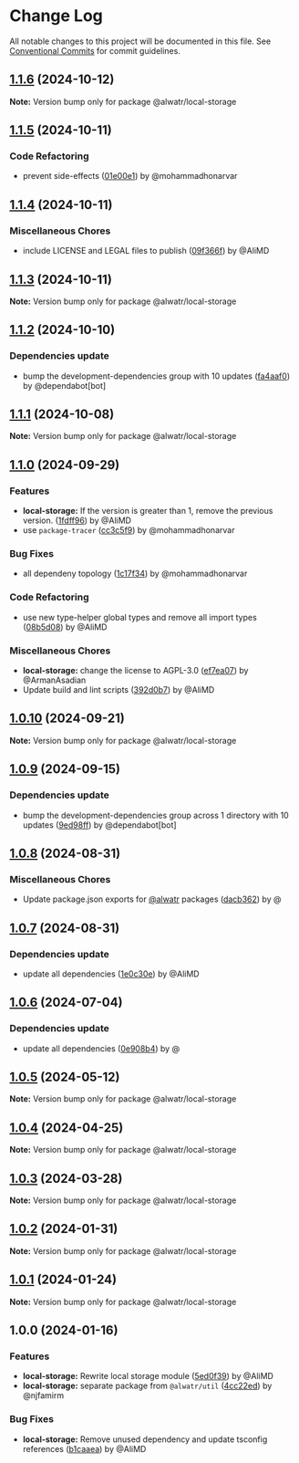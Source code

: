 # Change Log

All notable changes to this project will be documented in this file.
See [Conventional Commits](https://conventionalcommits.org) for commit guidelines.

## [1.1.6](https://github.com/Alwatr/nanolib/compare/@alwatr/local-storage@1.1.5...@alwatr/local-storage@1.1.6) (2024-10-12)

**Note:** Version bump only for package @alwatr/local-storage

## [1.1.5](https://github.com/Alwatr/nanolib/compare/@alwatr/local-storage@1.1.4...@alwatr/local-storage@1.1.5) (2024-10-11)

### Code Refactoring

- prevent side-effects ([01e00e1](https://github.com/Alwatr/nanolib/commit/01e00e191385cc92b28677df0c01a085916ae677)) by @mohammadhonarvar

## [1.1.4](https://github.com/Alwatr/nanolib/compare/@alwatr/local-storage@1.1.3...@alwatr/local-storage@1.1.4) (2024-10-11)

### Miscellaneous Chores

- include LICENSE and LEGAL files to publish ([09f366f](https://github.com/Alwatr/nanolib/commit/09f366f680bfa9fb26acb2cd1ccbc68c5a9e9ad8)) by @AliMD

## [1.1.3](https://github.com/Alwatr/nanolib/compare/@alwatr/local-storage@1.1.2...@alwatr/local-storage@1.1.3) (2024-10-11)

**Note:** Version bump only for package @alwatr/local-storage

## [1.1.2](https://github.com/Alwatr/nanolib/compare/@alwatr/local-storage@1.1.1...@alwatr/local-storage@1.1.2) (2024-10-10)

### Dependencies update

- bump the development-dependencies group with 10 updates ([fa4aaf0](https://github.com/Alwatr/nanolib/commit/fa4aaf04c907ecae06aa14000ce35216170c15ad)) by @dependabot[bot]

## [1.1.1](https://github.com/Alwatr/nanolib/compare/@alwatr/local-storage@1.1.0...@alwatr/local-storage@1.1.1) (2024-10-08)

**Note:** Version bump only for package @alwatr/local-storage

## [1.1.0](https://github.com/Alwatr/nanolib/compare/@alwatr/local-storage@1.0.10...@alwatr/local-storage@1.1.0) (2024-09-29)

### Features

- **local-storage:** If the version is greater than 1, remove the previous version. ([1fdff96](https://github.com/Alwatr/nanolib/commit/1fdff9696a9cf7f1ced0a4c905ea62eb4c422f7a)) by @AliMD
- use `package-tracer` ([cc3c5f9](https://github.com/Alwatr/nanolib/commit/cc3c5f9c1a3d03f0d81b46835665f16a0426fd0d)) by @mohammadhonarvar

### Bug Fixes

- all dependeny topology ([1c17f34](https://github.com/Alwatr/nanolib/commit/1c17f349adf3e98e2a80ab2da4f0f81028dc9c5f)) by @mohammadhonarvar

### Code Refactoring

- use new type-helper global types and remove all import types ([08b5d08](https://github.com/Alwatr/nanolib/commit/08b5d08c03c7c315382337239de0426462f384b8)) by @AliMD

### Miscellaneous Chores

- **local-storage:** change the license to AGPL-3.0 ([ef7ea07](https://github.com/Alwatr/nanolib/commit/ef7ea075094c88d90d2ddc6fb9612ae18d792225)) by @ArmanAsadian
- Update build and lint scripts ([392d0b7](https://github.com/Alwatr/nanolib/commit/392d0b71f446bce336b0256119a80f07aff794ba)) by @AliMD

## [1.0.10](https://github.com/Alwatr/nanolib/compare/@alwatr/local-storage@1.0.9...@alwatr/local-storage@1.0.10) (2024-09-21)

**Note:** Version bump only for package @alwatr/local-storage

## [1.0.9](https://github.com/Alwatr/nanolib/compare/@alwatr/local-storage@1.0.8...@alwatr/local-storage@1.0.9) (2024-09-15)

### Dependencies update

- bump the development-dependencies group across 1 directory with 10 updates ([9ed98ff](https://github.com/Alwatr/nanolib/commit/9ed98ffd0668d5a36e255c82edab3af53bffda8f)) by @dependabot[bot]

## [1.0.8](https://github.com/Alwatr/nanolib/compare/@alwatr/local-storage@1.0.7...@alwatr/local-storage@1.0.8) (2024-08-31)

### Miscellaneous Chores

- Update package.json exports for [@alwatr](https://github.com/alwatr) packages ([dacb362](https://github.com/Alwatr/nanolib/commit/dacb362b145e3c51b4aba00ff643687a3fac11d2)) by @

## [1.0.7](https://github.com/Alwatr/nanolib/compare/@alwatr/local-storage@1.0.6...@alwatr/local-storage@1.0.7) (2024-08-31)

### Dependencies update

- update all dependencies ([1e0c30e](https://github.com/Alwatr/nanolib/commit/1e0c30e6a3a8e19deb5185814e24ab6c08dca573)) by @AliMD

## [1.0.6](https://github.com/Alwatr/nanolib/compare/@alwatr/local-storage@1.0.5...@alwatr/local-storage@1.0.6) (2024-07-04)

### Dependencies update

- update all dependencies ([0e908b4](https://github.com/Alwatr/nanolib/commit/0e908b476a6b976ec2447f864c8cafcbb8a0f099)) by @

## [1.0.5](https://github.com/Alwatr/nanolib/compare/@alwatr/local-storage@1.0.4...@alwatr/local-storage@1.0.5) (2024-05-12)

**Note:** Version bump only for package @alwatr/local-storage

## [1.0.4](https://github.com/Alwatr/nanolib/compare/@alwatr/local-storage@1.0.3...@alwatr/local-storage@1.0.4) (2024-04-25)

**Note:** Version bump only for package @alwatr/local-storage

## [1.0.3](https://github.com/Alwatr/nanolib/compare/@alwatr/local-storage@1.0.2...@alwatr/local-storage@1.0.3) (2024-03-28)

**Note:** Version bump only for package @alwatr/local-storage

## [1.0.2](https://github.com/Alwatr/nanolib/compare/@alwatr/local-storage@1.0.1...@alwatr/local-storage@1.0.2) (2024-01-31)

**Note:** Version bump only for package @alwatr/local-storage

## [1.0.1](https://github.com/Alwatr/nanolib/compare/@alwatr/local-storage@1.0.0...@alwatr/local-storage@1.0.1) (2024-01-24)

**Note:** Version bump only for package @alwatr/local-storage

## 1.0.0 (2024-01-16)

### Features

- **local-storage:** Rewrite local storage module ([5ed0f39](https://github.com/Alwatr/nanolib/commit/5ed0f39d090c027bb600a5d061ede887b4669198)) by @AliMD
- **local-storage:** separate package from `@alwatr/util` ([4cc22ed](https://github.com/Alwatr/nanolib/commit/4cc22eda8d89f291783eef3b8917434489b628e1)) by @njfamirm

### Bug Fixes

- **local-storage:** Remove unused dependency and update tsconfig references ([b1caaea](https://github.com/Alwatr/nanolib/commit/b1caaea8565cd497d31d91e4e2ea1becd84a82a4)) by @AliMD
